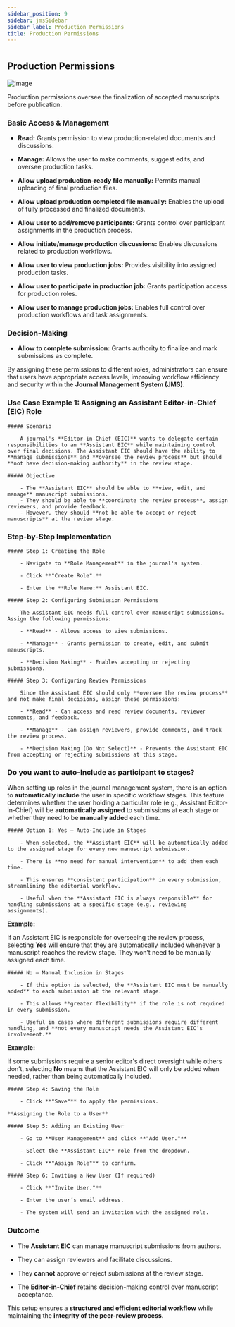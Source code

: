 ```yaml
---
sidebar_position: 9
sidebar: jmsSidebar
sidebar_label: Production Permissions
title: Production Permissions  
---
```

#

## Production Permissions

![image](/assets/images/journal/production-permissions.webp)

Production permissions oversee the finalization of accepted manuscripts before publication.

### Basic Access & Management

- **Read:** Grants permission to view production-related documents and discussions.

- **Manage:** Allows the user to make comments, suggest edits, and oversee production tasks.

- **Allow upload production-ready file manually:** Permits manual uploading of final production files.

- **Allow upload production completed file manually:** Enables the upload of fully processed and finalized documents.

- **Allow user to add/remove participants:** Grants control over participant assignments in the production process.

- **Allow initiate/manage production discussions:** Enables discussions related to production workflows.

- **Allow user to view production jobs:** Provides visibility into assigned production tasks.

- **Allow user to participate in production job:** Grants participation access for production roles.

- **Allow user to manage production jobs:** Enables full control over production workflows and task assignments.

### Decision-Making

- **Allow to complete submission:** Grants authority to finalize and mark submissions as complete.

By assigning these permissions to different roles, administrators can ensure that users have appropriate access levels, improving workflow efficiency and security within the **Journal Management System (JMS).**

### Use Case Example 1: Assigning an Assistant Editor-in-Chief (EIC) Role

    ##### Scenario

        A journal's **Editor-in-Chief (EIC)** wants to delegate certain responsibilities to an **Assistant EIC** while maintaining control over final decisions. The Assistant EIC should have the ability to **manage submissions** and **oversee the review process** but should **not have decision-making authority** in the review stage.

    ##### Objective

        - The **Assistant EIC** should be able to **view, edit, and manage** manuscript submissions.
        - They should be able to **coordinate the review process**, assign reviewers, and provide feedback.
        - However, they should **not be able to accept or reject manuscripts** at the review stage.   

### Step-by-Step Implementation

    ##### Step 1: Creating the Role

        - Navigate to **Role Management** in the journal's system.

        - Click **"Create Role".**

        - Enter the **Role Name:** Assistant EIC.

    ##### Step 2: Configuring Submission Permissions

        The Assistant EIC needs full control over manuscript submissions. Assign the following permissions:

        - **Read** - Allows access to view submissions.

        - **Manage** - Grants permission to create, edit, and submit manuscripts.

        - **Decision Making** - Enables accepting or rejecting submissions.

    ##### Step 3: Configuring Review Permissions

        Since the Assistant EIC should only **oversee the review process** and not make final decisions, assign these permissions:

        - **Read** - Can access and read review documents, reviewer comments, and feedback.

        - **Manage** - Can assign reviewers, provide comments, and track the review process.

        - **Decision Making (Do Not Select)** - Prevents the Assistant EIC from accepting or rejecting submissions at this stage.

### Do you want to auto-Include as participant to stages?

When setting up roles in the journal management system, there is an option to **automatically include** the user in specific workflow stages. This feature determines whether the user holding a particular role (e.g., Assistant Editor-in-Chief) will be **automatically assigned** to submissions at each stage or whether they need to be **manually added** each time.

    ##### Option 1: Yes – Auto-Include in Stages

        - When selected, the **Assistant EIC** will be automatically added to the assigned stage for every new manuscript submission.

        - There is **no need for manual intervention** to add them each time.

        - This ensures **consistent participation** in every submission, streamlining the editorial workflow.

        - Useful when the **Assistant EIC is always responsible** for handling submissions at a specific stage (e.g., reviewing assignments). 

**Example:**

If an Assistant EIC is responsible for overseeing the review process, selecting **Yes** will ensure that they are automatically included whenever a manuscript reaches the review stage. They won’t need to be manually assigned each time.

    ##### No – Manual Inclusion in Stages

        - If this option is selected, the **Assistant EIC must be manually added** to each submission at the relevant stage.

        - This allows **greater flexibility** if the role is not required in every submission.

        - Useful in cases where different submissions require different handling, and **not every manuscript needs the Assistant EIC’s involvement.**

**Example:**

If some submissions require a senior editor's direct oversight while others don’t, selecting **No** means that the Assistant EIC will only be added when needed, rather than being automatically included.

    ##### Step 4: Saving the Role

        - Click **"Save"** to apply the permissions.

    **Assigning the Role to a User** 

    ##### Step 5: Adding an Existing User

        - Go to **User Management** and click **"Add User."**

        - Select the **Assistant EIC** role from the dropdown. 

        - Click **"Assign Role"** to confirm.

    ##### Step 6: Inviting a New User (If required)

        - Click **"Invite User."**

        - Enter the user’s email address. 

        - The system will send an invitation with the assigned role.

### Outcome

- The **Assistant EIC** can manage manuscript submissions from authors.

- They can assign reviewers and facilitate discussions.

- They **cannot** approve or reject submissions at the review stage.

- The **Editor-in-Chief** retains decision-making control over manuscript acceptance.

This setup ensures a **structured and efficient editorial workflow** while maintaining the **integrity of the peer-review process.**
